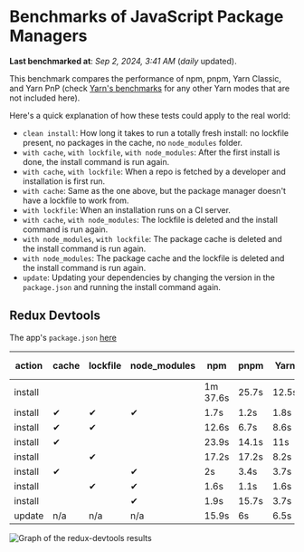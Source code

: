 # Benchmarks of JavaScript Package Managers

**Last benchmarked at**: _Sep 2, 2024, 3:41 AM_ (_daily_ updated).

This benchmark compares the performance of npm, pnpm, Yarn Classic, and Yarn PnP (check [Yarn's benchmarks](https://yarnpkg.com/benchmarks) for any other Yarn modes that are not included here).

Here's a quick explanation of how these tests could apply to the real world:

- `clean install`: How long it takes to run a totally fresh install: no lockfile present, no packages in the cache, no `node_modules` folder.
- `with cache`, `with lockfile`, `with node_modules`: After the first install is done, the install command is run again.
- `with cache`, `with lockfile`: When a repo is fetched by a developer and installation is first run.
- `with cache`: Same as the one above, but the package manager doesn't have a lockfile to work from.
- `with lockfile`: When an installation runs on a CI server.
- `with cache`, `with node_modules`: The lockfile is deleted and the install command is run again.
- `with node_modules`, `with lockfile`: The package cache is deleted and the install command is run again.
- `with node_modules`: The package cache and the lockfile is deleted and the install command is run again.
- `update`: Updating your dependencies by changing the version in the `package.json` and running the install command again.

## Redux Devtools

The app's `package.json` [here](https://github.com/pnpm/pnpm.io/blob/main/benchmarks/fixtures/redux-devtools/package.json)

| action  | cache | lockfile | node_modules| npm | pnpm | Yarn | Yarn PnP |
| ---     | ---   | ---      | ---         | --- | ---  | ---  | ---      |
| install |       |          |             | 1m 37.6s | 25.7s | 12.5s | 4.7s |
| install | ✔     | ✔        | ✔           | 1.7s | 1.2s | 1.8s | n/a |
| install | ✔     | ✔        |             | 12.6s | 6.7s | 8.6s | 1.4s |
| install | ✔     |          |             | 23.9s | 14.1s | 11s | 3.5s |
| install |       | ✔        |             | 17.2s | 17.2s | 8.2s | 1.3s |
| install | ✔     |          | ✔           | 2s | 3.4s | 3.7s | n/a |
| install |       | ✔        | ✔           | 1.6s | 1.1s | 1.6s | n/a |
| install |       |          | ✔           | 1.9s | 15.7s | 3.7s | n/a |
| update  | n/a | n/a | n/a | 15.9s | 6s | 6.5s | 4.1s |

<img alt="Graph of the redux-devtools results" src="/img/benchmarks/redux-devtools.svg" />